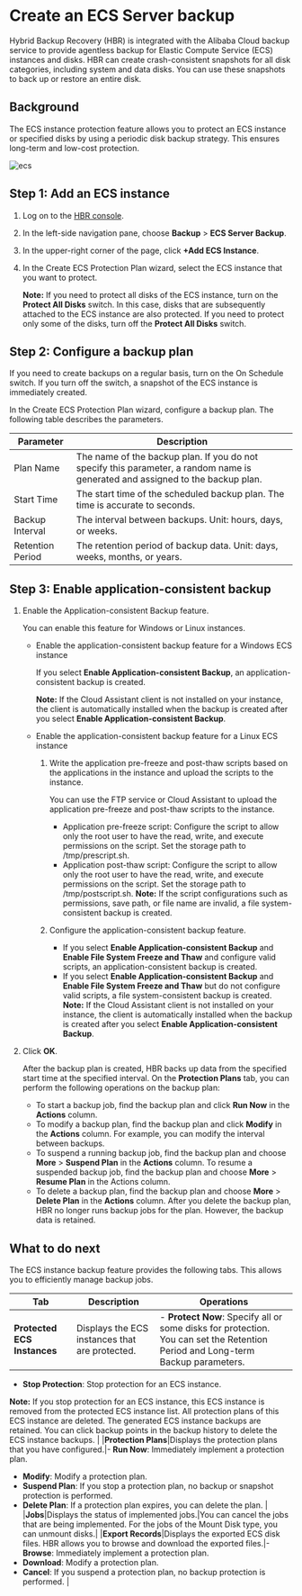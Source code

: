 # Create an ECS Server backup

Hybrid Backup Recovery \(HBR\) is integrated with the Alibaba Cloud backup service to provide agentless backup for Elastic Compute Service \(ECS\) instances and disks. HBR can create crash-consistent snapshots for all disk categories, including system and data disks. You can use these snapshots to back up or restore an entire disk.

## Background

The ECS instance protection feature allows you to protect an ECS instance or specified disks by using a periodic disk backup strategy. This ensures long-term and low-cost protection.

![ecs](https://static-aliyun-doc.oss-accelerate.aliyuncs.com/assets/img/en-US/9387638161/p263413.png)

## Step 1: Add an ECS instance

1.  Log on to the [HBR console](https://hbr.console.aliyun.com/).

2.  In the left-side navigation pane, choose **Backup** \> **ECS Server Backup**.

3.  In the upper-right corner of the page, click **+Add ECS Instance**.

4.  In the Create ECS Protection Plan wizard, select the ECS instance that you want to protect.

    **Note:** If you need to protect all disks of the ECS instance, turn on the **Protect All Disks** switch. In this case, disks that are subsequently attached to the ECS instance are also protected. If you need to protect only some of the disks, turn off the **Protect All Disks** switch.


## Step 2: Configure a backup plan

If you need to create backups on a regular basis, turn on the On Schedule switch. If you turn off the switch, a snapshot of the ECS instance is immediately created.

In the Create ECS Protection Plan wizard, configure a backup plan. The following table describes the parameters.

|Parameter|Description|
|---------|-----------|
|Plan Name|The name of the backup plan. If you do not specify this parameter, a random name is generated and assigned to the backup plan.|
|Start Time|The start time of the scheduled backup plan. The time is accurate to seconds.|
|Backup Interval|The interval between backups. Unit: hours, days, or weeks.|
|Retention Period|The retention period of backup data. Unit: days, weeks, months, or years.|

## Step 3: Enable application-consistent backup

1.  Enable the Application-consistent Backup feature.

    You can enable this feature for Windows or Linux instances.

    -   Enable the application-consistent backup feature for a Windows ECS instance

        If you select **Enable Application-consistent Backup**, an application-consistent backup is created.

        **Note:** If the Cloud Assistant client is not installed on your instance, the client is automatically installed when the backup is created after you select **Enable Application-consistent Backup**.

    -   Enable the application-consistent backup feature for a Linux ECS instance
        1.  Write the application pre-freeze and post-thaw scripts based on the applications in the instance and upload the scripts to the instance.

            You can use the FTP service or Cloud Assistant to upload the application pre-freeze and post-thaw scripts to the instance.

            -   Application pre-freeze script: Configure the script to allow only the root user to have the read, write, and execute permissions on the script. Set the storage path to /tmp/prescript.sh.
            -   Application post-thaw script: Configure the script to allow only the root user to have the read, write, and execute permissions on the script. Set the storage path to /tmp/postscript.sh.
            **Note:** If the script configurations such as permissions, save path, or file name are invalid, a file system-consistent backup is created.

        2.  Configure the application-consistent backup feature.

            -   If you select **Enable Application-consistent Backup** and **Enable File System Freeze and Thaw** and configure valid scripts, an application-consistent backup is created.
            -   If you select **Enable Application-consistent Backup** and **Enable File System Freeze and Thaw** but do not configure valid scripts, a file system-consistent backup is created.
            **Note:** If the Cloud Assistant client is not installed on your instance, the client is automatically installed when the backup is created after you select **Enable Application-consistent Backup**.

2.  Click **OK**.

    After the backup plan is created, HBR backs up data from the specified start time at the specified interval. On the **Protection Plans** tab, you can perform the following operations on the backup plan:

    -   To start a backup job, find the backup plan and click **Run Now** in the **Actions** column.
    -   To modify a backup plan, find the backup plan and click **Modify** in the **Actions** column. For example, you can modify the interval between backups.
    -   To suspend a running backup job, find the backup plan and choose **More** \> **Suspend Plan** in the **Actions** column. To resume a suspended backup job, find the backup plan and choose **More** \> **Resume Plan** in the Actions column.
    -   To delete a backup plan, find the backup plan and choose **More** \> **Delete Plan** in the **Actions** column. After you delete the backup plan, HBR no longer runs backup jobs for the plan. However, the backup data is retained.

## What to do next

The ECS instance backup feature provides the following tabs. This allows you to efficiently manage backup jobs.

|Tab|Description|Operations|
|---|-----------|----------|
|**Protected ECS Instances**|Displays the ECS instances that are protected.|-   **Protect Now**: Specify all or some disks for protection. You can set the Retention Period and Long-term Backup parameters.
-   **Stop Protection**: Stop protection for an ECS instance.

**Note:** If you stop protection for an ECS instance, this ECS instance is removed from the protected ECS instance list. All protection plans of this ECS instance are deleted. The generated ECS instance backups are retained. You can click backup points in the backup history to delete the ECS instance backups. |
|**Protection Plans**|Displays the protection plans that you have configured.|-   **Run Now**: Immediately implement a protection plan.
-   **Modify**: Modify a protection plan.
-   **Suspend Plan**: If you stop a protection plan, no backup or snapshot protection is performed.
-   **Delete Plan**: If a protection plan expires, you can delete the plan. |
|**Jobs**|Displays the status of implemented jobs.|You can cancel the jobs that are being implemented. For the jobs of the Mount Disk type, you can unmount disks.|
|**Export Records**|Displays the exported ECS disk files. HBR allows you to browse and download the exported files.|-   **Browse**: Immediately implement a protection plan.
-   **Download**: Modify a protection plan.
-   **Cancel**: If you suspend a protection plan, no backup protection is performed. |

